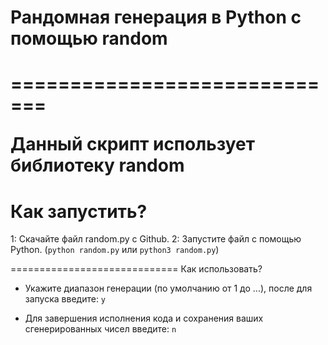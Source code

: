 <h1>Рандомная генерация в Python с помощью random<h1>
=============================


Данный скрипт использует библиотеку random

Как запустить?
=============================


1: Скачайте файл random.py с Github.
2: Запустите файл с помощью Python. (`python random.py` или `python3 random.py`)

=============================
Как использовать?

* Укажите диапазон генерации (по умолчанию от 1 до ...), после для запуска введите: `y`

* Для завершения исполнения кода и сохранения ваших сгенерированных чисел введите: `n`
